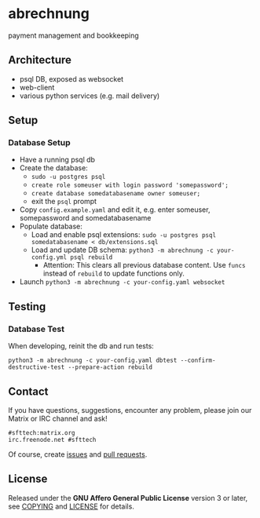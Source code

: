 # abrechnung

payment management and bookkeeping


## Architecture

* psql DB, exposed as websocket
* web-client
* various python services (e.g. mail delivery)


## Setup

### Database Setup

* Have a running psql db
* Create the database:
  * `sudo -u postgres psql`
  * `create role someuser with login password 'somepassword';`
  * `create database somedatabasename owner someuser;`
  * exit the `psql` prompt
* Copy `config.example.yaml` and edit it, e.g. enter someuser, somepassword and somedatabasename
* Populate database:
  * Load and enable psql extensions: `sudo -u postgres psql somedatabasename < db/extensions.sql`
  * Load and update DB schema: `python3 -m abrechnung -c your-config.yml psql rebuild`
    * Attention: This clears all previous database content.
      Use `funcs` instead of `rebuild` to update functions only.
* Launch `python3 -m abrechnung -c your-config.yaml websocket`


## Testing

### Database Test

When developing, reinit the db and run tests:
```
python3 -m abrechnung -c your-config.yaml dbtest --confirm-destructive-test --prepare-action rebuild
```


## Contact

If you have questions, suggestions, encounter any problem,
please join our Matrix or IRC channel and ask!

```
#sfttech:matrix.org
irc.freenode.net #sfttech
```

Of course, create [issues](https://github.com/SFTtech/abrechnung/issues)
and [pull requests](https://github.com/SFTtech/abrechnung/pulls).


## License

Released under the **GNU Affero General Public License** version 3 or later,
see [COPYING](COPYING) and [LICENSE](LICENSE) for details.
